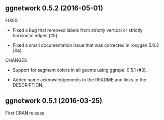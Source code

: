 ggnetwork 0.5.2 (2016-05-01)
----------------------------

FIXES

* Fixed a bug that removed labels from strictly vertical or strictly horizontal edges (#5).

* Fixed a small documentation issue that was corrected in roxygen 5.0.2 (#4).

CHANGES

* Support for segment colors in all geoms using ggrepel 0.5.1 (#3).

* Added some acknowledgements to the README and links to the DESCRIPTION.


ggnetwork 0.5.1 (2016-03-25)
----------------------------

First CRAN release.
